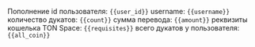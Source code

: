 Пополнение
id пользователя: `{{user_id}}` 
username: `{{username}}`
количество дукатов: `{{count}}`
сумма перевода: `{{amount}}`
реквизиты кошелька TON Space: `{{requisites}}`
всего дукатов у пользователя: `{{all_coin}}`
